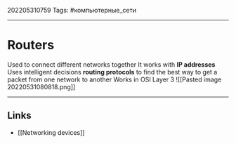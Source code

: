 202205310759
Tags: #компьютерные_сети

---

# Routers
Used to connect different networks together
It works with **IP addresses**
Uses intelligent decisions **routing protocols** to find the best way to get a packet from one network to another
Works in OSI Layer 3
![[Pasted image 20220531080818.png]]


---
## Links
- [[Networking devices]]